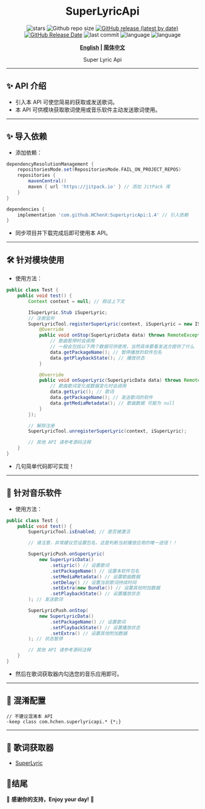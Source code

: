 <div align="center">
<h1>SuperLyricApi</h1>

![stars](https://img.shields.io/github/stars/HChenX/SuperLyricApi?style=flat)
![Github repo size](https://img.shields.io/github/repo-size/HChenX/SuperLyricApi)
[![GitHub release (latest by date)](https://img.shields.io/github/v/release/HChenX/SuperLyricApi)](https://github.com/HChenX/SuperLyricApi/releases)
[![GitHub Release Date](https://img.shields.io/github/release-date/HChenX/SuperLyricApi)](https://github.com/HChenX/SuperLyricApi/releases)
![last commit](https://img.shields.io/github/last-commit/HChenX/SuperLyricApi?style=flat)
![language](https://img.shields.io/badge/language-java-purple)
![language](https://img.shields.io/badge/language-aidl-purple)

<p><b><a href="README-en.md">English</a> | <a href="README.md">简体中文</a></b></p>
<p>Super Lyric Api</p>
</div>

---

## ✨ API 介绍

- 引入本 API 可使您简易的获取或发送歌词。
- 本 API 可供模块获取歌词使用或音乐软件主动发送歌词使用。

---

## ✨ 导入依赖

- 添加依赖：

```groovy
dependencyResolutionManagement {
    repositoriesMode.set(RepositoriesMode.FAIL_ON_PROJECT_REPOS)
    repositories {
        mavenCentral()
        maven { url 'https://jitpack.io' } // 添加 JitPack 库
    }
}

dependencies {
    implementation 'com.github.HChenX:SuperLyricApi:1.4' // 引入依赖
}
```

- 同步项目并下载完成后即可使用本 API。

---

## 🛠 针对模块使用

- 使用方法：

```java
public class Test {
    public void test() {
        Context context = null; // 假设上下文

        ISuperLyric.Stub iSuperLyric;
        // 注册监听
        SuperLyricTool.registerSuperLyric(context, iSuperLyric = new ISuperLyric.Stub() {
            @Override
            public void onStop(SuperLyricData data) throws RemoteException {
                // 歌曲暂停时会调用
                // 一般会包括以下两个数据可供使用，当然具体要看发送方提供了什么
                data.getPackageName(); // 暂停播放的软件包名
                data.getPlaybackState(); // 播放状态
            }

            @Override
            public void onSuperLyric(SuperLyricData data) throws RemoteException {
                // 歌曲歌词变化或数据变化时会调用
                data.getLyric(); // 歌词
                data.getPackageName(); // 发送歌词的软件
                data.getMediaMetadata(); // 歌曲数据 可能为 null
            }
        });

        // 解除注册
        SuperLyricTool.unregisterSuperLyric(context, iSuperLyric);

        // 其他 API 请参考源码注释
    }
}
```

- 几句简单代码即可实现！

---

## 🔧 针对音乐软件

- 使用方法：

```java
public class Test {
    public void test() {
        SuperLyricTool.isEnabled; // 是否被激活

        // 请注意，非常建议您设置包名，这是判断当前播放应用的唯一途径！！

        SuperLyricPush.onSuperLyric(
            new SuperLyricData()
                .setLyric() // 设置歌词
                .setPackageName() // 设置本软件包名
                .setMediaMetadata() // 设置歌曲数据
                .setDelay() // 设置当前歌词持续时间
                .setExtra(new Bundle()) // 设置其他附加数据
                .setPlaybackState() // 设置播放状态
        ); // 发送歌词

        SuperLyricPush.onStop(
            new SuperLyricData()
                .setPackageName() // 设置歌词
                .setPlaybackState() // 设置播放状态
                .setExtra() // 设置其他附加数据
        ); // 状态暂停

        // 其他 API 请参考源码注释
    }
}
```

- 然后在歌词获取器内勾选您的音乐应用即可。

---

## 🌟 混淆配置

```text
// 不建议混淆本 API
-keep class com.hchen.superlyricapi.* {*;}
```

---

## 📢 歌词获取器

- [SuperLyric](https://github.com/HChenX/SuperLyric)

## 🎉结尾

💖 **感谢你的支持，Enjoy your day!** 🚀
